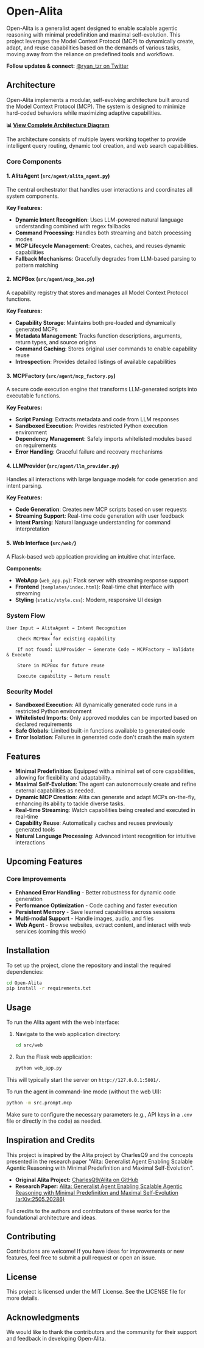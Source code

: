 # Open-Alita

Open-Alita is a generalist agent designed to enable scalable agentic reasoning with minimal predefinition and maximal self-evolution. This project leverages the Model Context Protocol (MCP) to dynamically create, adapt, and reuse capabilities based on the demands of various tasks, moving away from the reliance on predefined tools and workflows.

**Follow updates & connect:** [@ryan_tzr on Twitter](https://x.com/ryan_tzr)

## Architecture

Open-Alita implements a modular, self-evolving architecture built around the Model Context Protocol (MCP). The system is designed to minimize hard-coded behaviors while maximizing adaptive capabilities.

**📊 [View Complete Architecture Diagram](./assets/architecture_diagram.md)**

The architecture consists of multiple layers working together to provide intelligent query routing, dynamic tool creation, and web search capabilities.

### Core Components

#### 1. **AlitaAgent** (`src/agent/alita_agent.py`)

The central orchestrator that handles user interactions and coordinates all system components.

**Key Features:**

- **Dynamic Intent Recognition**: Uses LLM-powered natural language understanding combined with regex fallbacks
- **Command Processing**: Handles both streaming and batch processing modes
- **MCP Lifecycle Management**: Creates, caches, and reuses dynamic capabilities
- **Fallback Mechanisms**: Gracefully degrades from LLM-based parsing to pattern matching

#### 2. **MCPBox** (`src/agent/mcp_box.py`)

A capability registry that stores and manages all Model Context Protocol functions.

**Key Features:**

- **Capability Storage**: Maintains both pre-loaded and dynamically generated MCPs
- **Metadata Management**: Tracks function descriptions, arguments, return types, and source origins
- **Command Caching**: Stores original user commands to enable capability reuse
- **Introspection**: Provides detailed listings of available capabilities

#### 3. **MCPFactory** (`src/agent/mcp_factory.py`)

A secure code execution engine that transforms LLM-generated scripts into executable functions.

**Key Features:**

- **Script Parsing**: Extracts metadata and code from LLM responses
- **Sandboxed Execution**: Provides restricted Python execution environment
- **Dependency Management**: Safely imports whitelisted modules based on requirements
- **Error Handling**: Graceful failure and recovery mechanisms

#### 4. **LLMProvider** (`src/agent/llm_provider.py`)

Handles all interactions with large language models for code generation and intent parsing.

**Key Features:**

- **Code Generation**: Creates new MCP scripts based on user requests
- **Streaming Support**: Real-time code generation with user feedback
- **Intent Parsing**: Natural language understanding for command interpretation

#### 5. **Web Interface** (`src/web/`)

A Flask-based web application providing an intuitive chat interface.

**Components:**

- **WebApp** (`web_app.py`): Flask server with streaming response support
- **Frontend** (`templates/index.html`): Real-time chat interface with streaming
- **Styling** (`static/style.css`): Modern, responsive UI design

### System Flow

```
User Input → AlitaAgent → Intent Recognition
                ↓
    Check MCPBox for existing capability
                ↓
    If not found: LLMProvider → Generate Code → MCPFactory → Validate & Execute
                ↓
    Store in MCPBox for future reuse
                ↓
    Execute capability → Return result
```

### Security Model

- **Sandboxed Execution**: All dynamically generated code runs in a restricted Python environment
- **Whitelisted Imports**: Only approved modules can be imported based on declared requirements
- **Safe Globals**: Limited built-in functions available to generated code
- **Error Isolation**: Failures in generated code don't crash the main system

## Features

- **Minimal Predefinition**: Equipped with a minimal set of core capabilities, allowing for flexibility and adaptability.
- **Maximal Self-Evolution**: The agent can autonomously create and refine external capabilities as needed.
- **Dynamic MCP Creation**: Alita can generate and adapt MCPs on-the-fly, enhancing its ability to tackle diverse tasks.
- **Real-time Streaming**: Watch capabilities being created and executed in real-time
- **Capability Reuse**: Automatically caches and reuses previously generated tools
- **Natural Language Processing**: Advanced intent recognition for intuitive interactions

## Upcoming Features

### Core Improvements

- **Enhanced Error Handling** - Better robustness for dynamic code generation
- **Performance Optimization** - Code caching and faster execution
- **Persistent Memory** - Save learned capabilities across sessions
- **Multi-modal Support** - Handle images, audio, and files
- **Web Agent** - Browse websites, extract content, and interact with web services (coming this week)

## Installation

To set up the project, clone the repository and install the required dependencies:

```bash
cd Open-Alita
pip install -r requirements.txt
```

## Usage

To run the Alita agent with the web interface:

1.  Navigate to the web application directory:
    ```bash
    cd src/web
    ```
2.  Run the Flask web application:
    ```bash
    python web_app.py
    ```

This will typically start the server on `http://127.0.0.1:5001/`.

To run the agent in command-line mode (without the web UI):

```bash
python -m src.prompt.mcp
```

Make sure to configure the necessary parameters (e.g., API keys in a `.env` file or directly in the code) as needed.

## Inspiration and Credits

This project is inspired by the Alita project by CharlesQ9 and the concepts presented in the research paper "Alita: Generalist Agent Enabling Scalable Agentic Reasoning with Minimal Predefinition and Maximal Self-Evolution".

- **Original Alita Project:** [CharlesQ9/Alita on GitHub](https://github.com/CharlesQ9/Alita)
- **Research Paper:** [Alita: Generalist Agent Enabling Scalable Agentic Reasoning with Minimal Predefinition and Maximal Self-Evolution (arXiv:2505.20286)](https://arxiv.org/abs/2505.20286)

Full credits to the authors and contributors of these works for the foundational architecture and ideas.

## Contributing

Contributions are welcome! If you have ideas for improvements or new features, feel free to submit a pull request or open an issue.

## License

This project is licensed under the MIT License. See the LICENSE file for more details.

## Acknowledgments

We would like to thank the contributors and the community for their support and feedback in developing Open-Alita.
